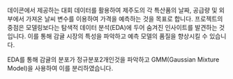 데이콘에서 제공하는 대회 데이터를 활용하여 제주도의 각 특산품의 날짜, 공급량 및 외부에서 가져온 날씨 변수를 이용하여 가격을 예측하는 것을 목표로 합니다. 
프로젝트의 중점은 모델링보다는 탐색적 데이터 분석(EDA)에 두어 숨겨진 인사이트를 발견하는 것입니다. 
이를 통해 감귤 시장의 특성을 파악하고 예측 모델의 품질을 향상시킬 수 있습니다.

EDA를 통해 감귤의 분포가 정규분포2개인것을 파악하고 GMM(Gaussian Mixture Model)을 사용하여 이를 분리하였습니다.
